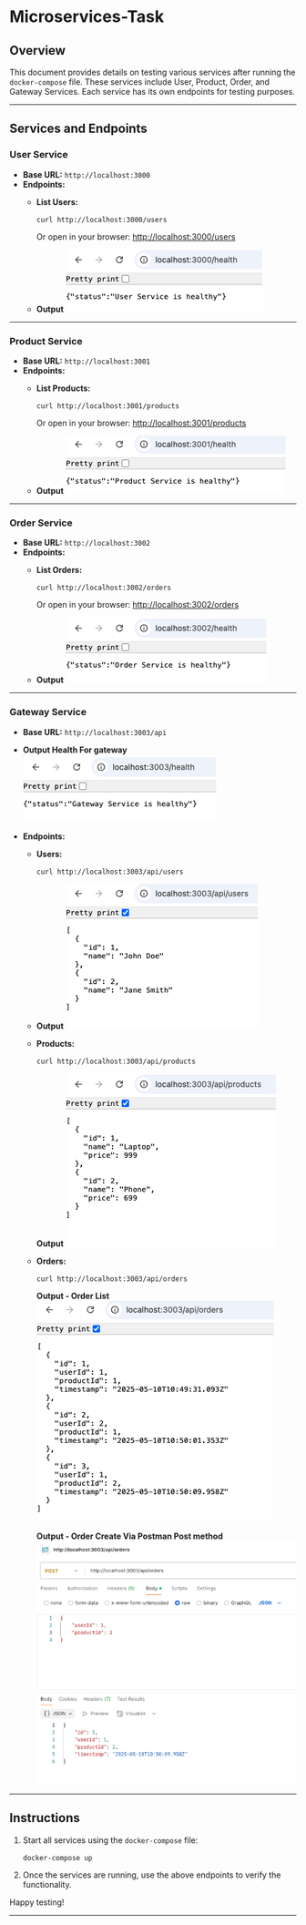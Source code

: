 # Microservices-Task

## Overview
This document provides details on testing various services after running the `docker-compose` file. These services include User, Product, Order, and Gateway Services. Each service has its own endpoints for testing purposes.

---

## Services and Endpoints

### **User Service**
- **Base URL:** `http://localhost:3000`
- **Endpoints:**
  - **List Users:**  
    ```
    curl http://localhost:3000/users
    ```
    Or open in your browser: [http://localhost:3000/users](http://localhost:3000/users)

  - **Output**
  ![alt text](output/user_health.png)

---

### **Product Service**
- **Base URL:** `http://localhost:3001`
- **Endpoints:**
  - **List Products:**  
    ```
    curl http://localhost:3001/products
    ```
    Or open in your browser: [http://localhost:3001/products](http://localhost:3001/products)

  - **Output**
  ![alt text](output/product_health.png)

---

### **Order Service**
- **Base URL:** `http://localhost:3002`
- **Endpoints:**
  - **List Orders:**  
    ```
    curl http://localhost:3002/orders
    ```
    Or open in your browser: [http://localhost:3002/orders](http://localhost:3002/orders)

  - **Output**
  ![alt text](output/order_health.png)

---

### **Gateway Service**
- **Base URL:** `http://localhost:3003/api`
- **Output Health For gateway**
  ![alt text](output/gateway_health.png)
  
- **Endpoints:**
  - **Users:**  
    ```
    curl http://localhost:3003/api/users
    ```
  - **Output**
    ![alt text](output/api_users.png)

  - **Products:**  
    ```
    curl http://localhost:3003/api/products
    ```
    **Output**
    ![alt text](output/api_products.png)

  - **Orders:**  
    ```
    curl http://localhost:3003/api/orders
    ```
    **Output - Order List**
    ![alt text](output/api_orders.png)

    **Output - Order Create Via Postman Post method**
    ![alt text](output/api_create_order.png)


---

## Instructions
1. Start all services using the `docker-compose` file:
   ```
   docker-compose up
   ```
2. Once the services are running, use the above endpoints to verify the functionality.

Happy testing!

--- 
